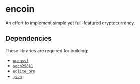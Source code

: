 # encoin

An effort to implement simple yet full-featured cryptocurrency.

## Dependencies

These libraries are required for building:

* [`openssl`](https://github.com/openssl/openssl#build-and-install)
* [`secp256k1`](https://github.com/bitcoin-core/secp256k1#build-steps)
* [`sqlite_orm`](https://github.com/fnc12/sqlite_orm#installation)
* [`json`](https://github.com/nlohmann/json#package-managers)

